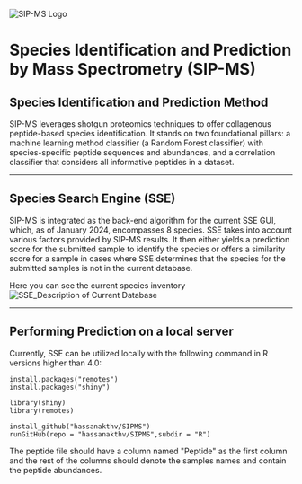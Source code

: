 ![SIP-MS Logo](https://github.com/hassanakthv/SIPMS/assets/43888767/70437bd0-88f8-4591-8b08-c4f5215e6713)
# Species Identification and Prediction by Mass Spectrometry (SIP-MS) 

## Species Identification and Prediction Method

SIP-MS leverages shotgun proteomics techniques to offer collagenous peptide-based species identification. It stands on two foundational pillars: a machine learning method classifier (a Random Forest classifier) with species-specific peptide sequences and abundances, and a correlation classifier that considers all informative peptides in a dataset.
***

## Species Search Engine (SSE)

SIP-MS is integrated as the back-end algorithm for the current SSE GUI, which, as of January 2024, encompasses 8 species. SSE takes into account various factors provided by SIP-MS results. It then either yields a prediction score for the submitted sample to identify the species or offers a similarity score for a sample in cases where SSE determines that the species for the submitted samples is not in the current database.


Here you can see the current species inventory
![SSE_Description of Current Database](https://github.com/hassanakthv/SIPMS/assets/43888767/b38933a0-56c3-4b79-b6b5-5944f864477b)
***
## Performing Prediction on a local server
Currently, SSE can be utilized locally with the following command in R versions higher than 4.0:

```
install.packages("remotes")
install.packages("shiny")

library(shiny)
library(remotes)

install_github("hassanakthv/SIPMS")
runGitHub(repo = "hassanakthv/SIPMS",subdir = "R")
```
The peptide file should have a column named "Peptide" as the first column and the rest of the columns should denote the samples names and contain the peptide abundances.
